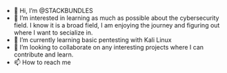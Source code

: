 - 👋 Hi, I’m @STACKBUNDLES
- 👀 I’m interested in learning as much as possible about the cybersecurity field.  I know it is a broad field, I am enjoying the journey and figuring out where I want to secialize in.
- 🌱 I’m currently learning basic pentesting with Kali Linux
- 💞️ I’m looking to collaborate on any interesting projects where I can contribute and learn.
- 📫 How to reach me 

<!---
STACKBUNDLES/STACKBUNDLES is a ✨ special ✨ repository because its `README.md` (this file) appears on your GitHub profile.
You can click the Preview link to take a look at your changes.
--->
